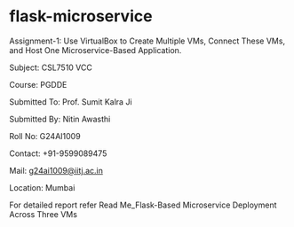 # flask-microservice
Assignment-1: Use VirtualBox to Create Multiple VMs, Connect These VMs, and Host One Microservice-Based Application.

Subject: CSL7510 VCC

Course: PGDDE

Submitted To: Prof. Sumit Kalra Ji

Submitted By: Nitin Awasthi

Roll No: G24AI1009

Contact: +91-9599089475

Mail: g24ai1009@iitj.ac.in

Location: Mumbai

For detailed report refer Read Me_Flask-Based Microservice Deployment Across Three VMs



